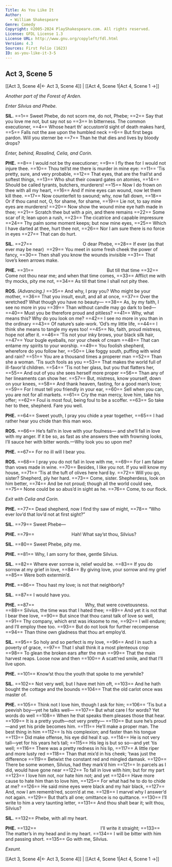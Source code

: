 ```yaml
---
Title: As You Like It
Author: 
  - William Shakespeare
Genre: Comedy
Copyright: ©2005-2024 PlayShakespeare.com. All rights reserved.
License: GFDL License 1.3
License URL: http://www.gnu.org/copyleft/fdl.html
Version: 4.3
Sources: First Folio (1623)
ID: as-you-like-it-3-5
---
```


## Act 3, Scene 5
[[Act 3, Scene 4|← Act 3, Scene 4]] | [[Act 4, Scene 1|Act 4, Scene 1 →]]

*Another part of the Forest of Arden.*

*Enter Silvius and Phebe.*

**SIL.**
==1== Sweet Phebe, do not scorn me, do not, Phebe;
==2== Say that you love me not, but say not so
==3== In bitterness. The common executioner,
==4== Whose heart th’ accustom’d sight of death makes hard,
==5== Falls not the axe upon the humbled neck
==6== But first begs pardon. Will you sterner be
==7== Than he that dies and lives by bloody drops?

*Enter, behind, Rosalind, Celia, and Corin.*

**PHE.**
==8== I would not be thy executioner;
==9== I fly thee for I would not injure thee.
==10== Thou tell’st me there is murder in mine eye:
==11== ’Tis pretty, sure, and very probable,
==12== That eyes, that are the frail’st and softest things,
==13== Who shut their coward gates on atomies,
==14== Should be called tyrants, butchers, murderers!
==15== Now I do frown on thee with all my heart,
==16== And if mine eyes can wound, now let them kill thee.
==17== Now counterfeit to swound; why, now fall down,
==18== Or if thou canst not, O, for shame, for shame,
==19== Lie not, to say mine eyes are murderers!
==20== Now show the wound mine eye hath made in thee;
==21== Scratch thee but with a pin, and there remains
==22== Some scar of it; lean upon a rush,
==23== The cicatrice and capable impressure
==24== Thy palm some moment keeps; but now mine eyes,
==25== Which I have darted at thee, hurt thee not,
==26== Nor I am sure there is no force in eyes
==27== That can do hurt.

**SIL.**
==27==            O dear Phebe,
==28== If ever (as that ever may be near) 
==29== You meet in some fresh cheek the power of fancy,
==30== Then shall you know the wounds invisible
==31== That love’s keen arrows make.

**PHE.**
==31==                 But till that time
==32== Come not thou near me; and when that time comes,
==33== Afflict me with thy mocks, pity me not,
==34== As till that time I shall not pity thee.

**ROS.**
*(Advancing.)*
==35== And why, I pray you? Who might be your mother,
==36== That you insult, exult, and all at once,
==37== Over the wretched? What though you have no beauty⁠—
==38== As, by my faith, I see no more in you
==39== Than without candle may go dark to bed⁠—
==40== Must you be therefore proud and pitiless?
==41== Why, what means this? Why do you look on me?
==42== I see no more in you than in the ordinary
==43== Of nature’s sale-work. ’Od’s my little life,
==44== I think she means to tangle my eyes too!
==45== No, faith, proud mistress, hope not after it.
==46== ’Tis not your inky brows, your black silk hair,
==47== Your bugle eyeballs, nor your cheek of cream
==48== That can entame my spirits to your worship.
==49== You foolish shepherd, wherefore do you follow her,
==50== Like foggy south, puffing with wind and rain?
==51== You are a thousand times a properer man
==52== Than she a woman. ’Tis such fools as you
==53== That makes the world full of ill-favor’d children.
==54== ’Tis not her glass, but you that flatters her,
==55== And out of you she sees herself more proper
==56== Than any of her lineaments can show her.
==57== But, mistress, know yourself, down on your knees,
==58== And thank heaven, fasting, for a good man’s love;
==59== For I must tell you friendly in your ear,
==60== Sell when you can, you are not for all markets.
==61== Cry the man mercy, love him, take his offer;
==62== Foul is most foul, being foul to be a scoffer.
==63== So take her to thee, shepherd. Fare you well.

**PHE.**
==64== Sweet youth, I pray you chide a year together,
==65== I had rather hear you chide than this man woo.

**ROS.**
==66== He’s fall’n in love with your foulness— and she’ll fall in love with my anger. If it be so, as fast as she answers thee with frowning looks, I’ll sauce her with bitter words.—Why look you so upon me?

**PHE.**
==67== For no ill will I bear you.

**ROS.**
==68== I pray you do not fall in love with me,
==69== For I am falser than vows made in wine.
==70== Besides, I like you not. If you will know my house,
==71== ’Tis at the tuft of olives here hard by.
==72== Will you go, sister? Shepherd, ply her hard.
==73== Come, sister. Shepherdess, look on him better,
==74== And be not proud; though all the world could see,
==75== None could be so abus’d in sight as he.
==76== Come, to our flock.

*Exit with Celia and Corin.*

**PHE.**
==77== Dead shepherd, now I find thy saw of might,
==78== “Who ever lov’d that lov’d not at first sight?”

**SIL.**
==79== Sweet Phebe⁠—

**PHE.**
==79==         Hah! What say’st thou, Silvius?

**SIL.**
==80== Sweet Phebe, pity me.

**PHE.**
==81== Why, I am sorry for thee, gentle Silvius.

**SIL.**
==82== Where ever sorrow is, relief would be.
==83== If you do sorrow at my grief in love,
==84== By giving love, your sorrow and my grief
==85== Were both extermin’d.

**PHE.**
==86== Thou hast my love; is not that neighborly?

**SIL.**
==87== I would have you.

**PHE.**
==87==            Why, that were covetousness.
==88== Silvius, the time was that I hated thee;
==89== And yet it is not that I bear thee love,
==90== But since that thou canst talk of love so well,
==91== Thy company, which erst was irksome to me,
==92== I will endure; and I’ll employ thee too.
==93== But do not look for further recompense
==94== Than thine own gladness that thou art employ’d.

**SIL.**
==95== So holy and so perfect is my love,
==96== And I in such a poverty of grace,
==97== That I shall think it a most plenteous crop
==98== To glean the broken ears after the man
==99== That the main harvest reaps. Loose now and then
==100== A scatt’red smile, and that I’ll live upon.

**PHE.**
==101== Know’st thou the youth that spoke to me yerwhile?

**SIL.**
==102== Not very well, but I have met him oft,
==103== And he hath bought the cottage and the bounds
==104== That the old carlot once was master of.

**PHE.**
==105== Think not I love him, though I ask for him;
==106== ’Tis but a peevish boy—yet he talks well⁠—
==107== But what care I for words? Yet words do well
==108== When he that speaks them pleases those that hear.
==109== It is a pretty youth—not very pretty⁠—
==110== But sure he’s proud—and yet his pride becomes him.
==111== He’ll make a proper man. The best thing in him
==112== Is his complexion; and faster than his tongue
==113== Did make offense, his eye did heal it up.
==114== He is not very tall—yet for his years he’s tall;
==115== His leg is but so so—and yet ’tis well;
==116== There was a pretty redness in his lip,
==117== A little riper and more lusty red
==118== Than that mix’d in his cheek; ’twas just the difference
==119== Betwixt the constant red and mingled damask.
==120== There be some women, Silvius, had they mark’d him
==121== In parcels as I did, would have gone near
==122== To fall in love with him; but for my part
==123== I love him not, nor hate him not; and yet
==124== Have more cause to hate him than to love him,
==125== For what had he to do to chide at me?
==126== He said mine eyes were black and my hair black,
==127== And, now I am rememb’red, scorn’d at me.
==128== I marvel why I answer’d not again.
==129== But that’s all one; omittance is no quittance.
==130== I’ll write to him a very taunting letter,
==131== And thou shalt bear it; wilt thou, Silvius?

**SIL.**
==132== Phebe, with all my heart.

**PHE.**
==132==               I’ll write it straight;
==133== The matter’s in my head and in my heart.
==134== I will be bitter with him and passing short.
==135== Go with me, Silvius.

*Exeunt.*

[[Act 3, Scene 4|← Act 3, Scene 4]] | [[Act 4, Scene 1|Act 4, Scene 1 →]]